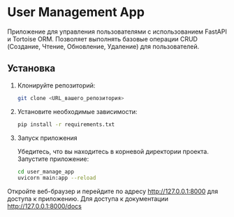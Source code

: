 # User Management App

Приложение для управления пользователями с использованием FastAPI и Tortoise ORM. 
Позволяет выполнять базовые операции CRUD (Создание, Чтение, Обновление, Удаление) для пользователей.

## Установка
1. Клонируйте репозиторий:
   ```bash
   git clone <URL_вашего_репозитория>

2. Установите необходимые зависимости:
    ```bash
    pip install -r requirements.txt
   
3. Запуск приложения

    Убедитесь, что вы находитесь в корневой директории проекта.
    Запустите приложение:
    ```bash
    cd user_manage_app
    uvicorn main:app --reload

Откройте веб-браузер и перейдите по адресу http://127.0.0.1:8000 для доступа к приложению.
Для доступа к документации http://127.0.0.1:8000/docs